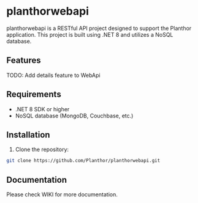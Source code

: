 # planthorwebapi

planthorwebapi is a RESTful API project designed to support the Planthor application. This project is built using .NET 8 and utilizes a NoSQL database.

## Features

TODO: Add details feature to WebApi

## Requirements

- .NET 8 SDK or higher
- NoSQL database (MongoDB, Couchbase, etc.)

## Installation

1. Clone the repository:

```bash
git clone https://github.com/Planthor/planthorwebapi.git
```

## Documentation

Please check WIKI for more documentation.
